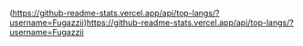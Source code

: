 (https://github-readme-stats.vercel.app/api/top-langs/?username=Fugazzii)https://github-readme-stats.vercel.app/api/top-langs/?username=Fugazzii
